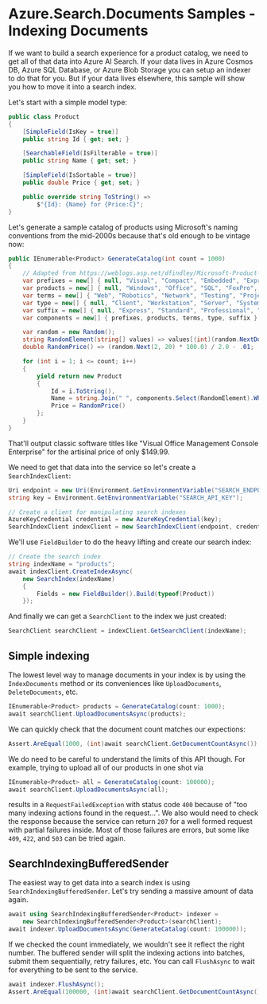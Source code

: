 # Azure.Search.Documents Samples - Indexing Documents

If we want to build a search experience for a product catalog, we need to get
all of that data into Azure AI Search.  If your data lives in Azure
Cosmos DB, Azure SQL Database, or Azure Blob Storage you can setup an indexer
to do that for you.  But if your data lives elsewhere, this sample will show you
how to move it into a search index.

Let's start with a simple model type:

```C# Snippet:Azure_Search_Documents_Tests_Samples_Sample05_IndexingDocuments_LegacyProduct
public class Product
{
    [SimpleField(IsKey = true)]
    public string Id { get; set; }

    [SearchableField(IsFilterable = true)]
    public string Name { get; set; }

    [SimpleField(IsSortable = true)]
    public double Price { get; set; }

    public override string ToString() =>
        $"{Id}: {Name} for {Price:C}";
}
```

Let's generate a sample catalog of products using Microsoft's naming conventions
from the mid-2000s because that's old enough to be vintage now:

```C# Snippet:Azure_Search_Documents_Tests_Samples_Sample05_IndexingDocuments_GenerateCatalog
public IEnumerable<Product> GenerateCatalog(int count = 1000)
{
    // Adapted from https://weblogs.asp.net/dfindley/Microsoft-Product-Name-Generator
    var prefixes = new[] { null, "Visual", "Compact", "Embedded", "Expression" };
    var products = new[] { null, "Windows", "Office", "SQL", "FoxPro", "BizTalk" };
    var terms = new[] { "Web", "Robotics", "Network", "Testing", "Project", "Small Business", "Team", "Management", "Graphic", "Presentation", "Communication", "Workflow", "Ajax", "XML", "Content", "Source Control" };
    var type = new[] { null, "Client", "Workstation", "Server", "System", "Console", "Shell", "Designer" };
    var suffix = new[] { null, "Express", "Standard", "Professional", "Enterprise", "Ultimate", "Foundation", ".NET", "Framework" };
    var components = new[] { prefixes, products, terms, type, suffix };

    var random = new Random();
    string RandomElement(string[] values) => values[(int)(random.NextDouble() * values.Length)];
    double RandomPrice() => (random.Next(2, 20) * 100.0) / 2.0 - .01;

    for (int i = 1; i <= count; i++)
    {
        yield return new Product
        {
            Id = i.ToString(),
            Name = string.Join(" ", components.Select(RandomElement).Where(n => n != null)),
            Price = RandomPrice()
        };
    }
}
```

That'll output classic software titles like "Visual Office Management Console
Enterprise" for the artisinal price of only $149.99.

We need to get that data into the service so let's create a `SearchIndexClient`:

```C# Snippet:Azure_Search_Documents_Tests_Samples_Sample05_IndexingDocuments_CreateIndex_Connect
Uri endpoint = new Uri(Environment.GetEnvironmentVariable("SEARCH_ENDPOINT"));
string key = Environment.GetEnvironmentVariable("SEARCH_API_KEY");

// Create a client for manipulating search indexes
AzureKeyCredential credential = new AzureKeyCredential(key);
SearchIndexClient indexClient = new SearchIndexClient(endpoint, credential);
```

We'll use `FieldBuilder` to do the heavy lifting and create our search index:

```C# Snippet:Azure_Search_Documents_Tests_Samples_Sample05_IndexingDocuments_CreateIndex_Create
// Create the search index
string indexName = "products";
await indexClient.CreateIndexAsync(
    new SearchIndex(indexName)
    {
        Fields = new FieldBuilder().Build(typeof(Product))
    });
```

And finally we can get a `SearchClient` to the index we just created:

```C# Snippet:Azure_Search_Documents_Tests_Samples_Sample05_IndexingDocuments_CreateIndex_Client
SearchClient searchClient = indexClient.GetSearchClient(indexName);
```

## Simple indexing

The lowest level way to manage documents in your index is by using the
`IndexDocuments` method or its conveniences like `UploadDocuments`,
`DeleteDocuments`, etc.

```C# Snippet:Azure_Search_Documents_Tests_Samples_Sample05_IndexingDocuments_SimpleIndexing1
IEnumerable<Product> products = GenerateCatalog(count: 1000);
await searchClient.UploadDocumentsAsync(products);
```

We can quickly check that the document count matches our expections:

```C# Snippet:Azure_Search_Documents_Tests_Samples_Sample05_IndexingDocuments_SimpleIndexing2
Assert.AreEqual(1000, (int)await searchClient.GetDocumentCountAsync());
```

We do need to be careful to understand the limits of this API though.  For
example, trying to upload all of our products in one shot via

```C# Snippet:Azure_Search_Documents_Tests_Samples_Sample05_IndexingDocuments_SimpleIndexing3
IEnumerable<Product> all = GenerateCatalog(count: 100000);
await searchClient.UploadDocumentsAsync(all);
```

results in a `RequestFailedException` with status code `400` because of "too
many indexing actions found in the request...".  We also would need to check the
response because the service can return `207` for a well formed request with
partial failures inside.  Most of those failures are errors, but some like
`409`, `422`, and `503` can be tried again.

## SearchIndexingBufferedSender

The easiest way to get data into a search index is using
`SearchIndexingBufferedSender`.  Let's try sending a massive amount of data
again.

```C# Snippet:Azure_Search_Documents_Tests_Samples_Sample05_IndexingDocuments_BufferedSender1
await using SearchIndexingBufferedSender<Product> indexer =
    new SearchIndexingBufferedSender<Product>(searchClient);
await indexer.UploadDocumentsAsync(GenerateCatalog(count: 100000));
```

If we checked the count immediately, we wouldn't see it reflect the right
number.  The buffered sender will split the indexing actions into batches,
submit them sequentially, retry failures, etc.  You can call `FlushAsync` to
wait for everything to be sent to the service.

```C# Snippet:Azure_Search_Documents_Tests_Samples_Sample05_IndexingDocuments_BufferedSender2
await indexer.FlushAsync();
Assert.AreEqual(100000, (int)await searchClient.GetDocumentCountAsync());
```
